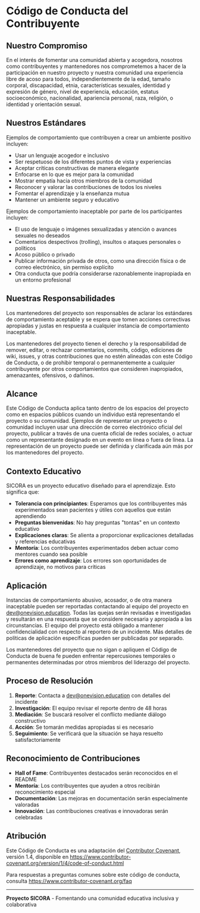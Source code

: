 # Código de Conducta del Contribuyente

## Nuestro Compromiso

En el interés de fomentar una comunidad abierta y acogedora, nosotros como contribuyentes y mantenedores nos comprometemos a hacer de la participación en nuestro proyecto y nuestra comunidad una experiencia libre de acoso para todos, independientemente de la edad, tamaño corporal, discapacidad, etnia, características sexuales, identidad y expresión de género, nivel de experiencia, educación, estatus socioeconómico, nacionalidad, apariencia personal, raza, religión, o identidad y orientación sexual.

## Nuestros Estándares

Ejemplos de comportamiento que contribuyen a crear un ambiente positivo incluyen:

- Usar un lenguaje acogedor e inclusivo
- Ser respetuoso de los diferentes puntos de vista y experiencias
- Aceptar críticas constructivas de manera elegante
- Enfocarse en lo que es mejor para la comunidad
- Mostrar empatía hacia otros miembros de la comunidad
- Reconocer y valorar las contribuciones de todos los niveles
- Fomentar el aprendizaje y la enseñanza mutua
- Mantener un ambiente seguro y educativo

Ejemplos de comportamiento inaceptable por parte de los participantes incluyen:

- El uso de lenguaje o imágenes sexualizadas y atención o avances sexuales no deseados
- Comentarios despectivos (trolling), insultos o ataques personales o políticos
- Acoso público o privado
- Publicar información privada de otros, como una dirección física o de correo electrónico, sin permiso explícito
- Otra conducta que podría considerarse razonablemente inapropiada en un entorno profesional

## Nuestras Responsabilidades

Los mantenedores del proyecto son responsables de aclarar los estándares de comportamiento aceptable y se espera que tomen acciones correctivas apropiadas y justas en respuesta a cualquier instancia de comportamiento inaceptable.

Los mantenedores del proyecto tienen el derecho y la responsabilidad de remover, editar, o rechazar comentarios, commits, código, ediciones de wiki, issues, y otras contribuciones que no estén alineadas con este Código de Conducta, o de prohibir temporal o permanentemente a cualquier contribuyente por otros comportamientos que consideren inapropiados, amenazantes, ofensivos, o dañinos.

## Alcance

Este Código de Conducta aplica tanto dentro de los espacios del proyecto como en espacios públicos cuando un individuo está representando el proyecto o su comunidad. Ejemplos de representar un proyecto o comunidad incluyen usar una dirección de correo electrónico oficial del proyecto, publicar a través de una cuenta oficial de redes sociales, o actuar como un representante designado en un evento en línea o fuera de línea. La representación de un proyecto puede ser definida y clarificada aún más por los mantenedores del proyecto.

## Contexto Educativo

SICORA es un proyecto educativo diseñado para el aprendizaje. Esto significa que:

- **Tolerancia con principiantes**: Esperamos que los contribuyentes más experimentados sean pacientes y útiles con aquellos que están aprendiendo
- **Preguntas bienvenidas**: No hay preguntas "tontas" en un contexto educativo
- **Explicaciones claras**: Se alienta a proporcionar explicaciones detalladas y referencias educativas
- **Mentoría**: Los contribuyentes experimentados deben actuar como mentores cuando sea posible
- **Errores como aprendizaje**: Los errores son oportunidades de aprendizaje, no motivos para críticas

## Aplicación

Instancias de comportamiento abusivo, acosador, o de otra manera inaceptable pueden ser reportadas contactando al equipo del proyecto en dev@onevision.education. Todas las quejas serán revisadas e investigadas y resultarán en una respuesta que se considere necesaria y apropiada a las circunstancias. El equipo del proyecto está obligado a mantener confidencialidad con respecto al reportero de un incidente. Más detalles de políticas de aplicación específicas pueden ser publicadas por separado.

Los mantenedores del proyecto que no sigan o apliquen el Código de Conducta de buena fe pueden enfrentar repercusiones temporales o permanentes determinadas por otros miembros del liderazgo del proyecto.

## Proceso de Resolución

1. **Reporte**: Contacta a dev@onevision.education con detalles del incidente
2. **Investigación**: El equipo revisar el reporte dentro de 48 horas
3. **Mediación**: Se buscará resolver el conflicto mediante diálogo constructivo
4. **Acción**: Se tomarán medidas apropiadas si es necesario
5. **Seguimiento**: Se verificará que la situación se haya resuelto satisfactoriamente

## Reconocimiento de Contribuciones

- **Hall of Fame**: Contribuyentes destacados serán reconocidos en el README
- **Mentoría**: Los contribuyentes que ayuden a otros recibirán reconocimiento especial
- **Documentación**: Las mejoras en documentación serán especialmente valoradas
- **Innovación**: Las contribuciones creativas e innovadoras serán celebradas

## Atribución

Este Código de Conducta es una adaptación del [Contributor Covenant][homepage], versión 1.4, disponible en https://www.contributor-covenant.org/version/1/4/code-of-conduct.html

[homepage]: https://www.contributor-covenant.org

Para respuestas a preguntas comunes sobre este código de conducta, consulta https://www.contributor-covenant.org/faq

---

**Proyecto SICORA** - Fomentando una comunidad educativa inclusiva y colaborativa
